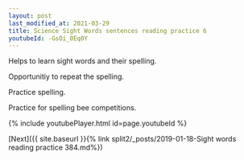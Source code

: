 ```yaml
---
layout: post
last_modified_at: 2021-03-29
title: Science Sight Words sentences reading practice 6
youtubeId: -GsOi_0Eq0Y
---
```

 
 
Helps to learn sight words and their spelling.

Opportunitiy to repeat the spelling. 

Practice spelling. 
 
Practice for spelling bee competitions. 
 
{% include youtubePlayer.html id=page.youtubeId %}
 
 

[Next]({{ site.baseurl }}{% link  split2/_posts/2019-01-18-Sight words reading practice 384.md%})
 
